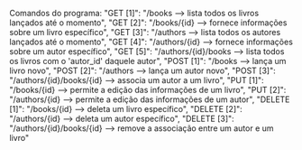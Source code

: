 Comandos do programa:
      "GET [1]": "/books                      -->  lista todos os livros lançados até o momento",
      "GET [2]": "/books/{id}                 -->  fornece informações sobre um livro específico",
      "GET [3]": "/authors                    -->  lista todos os autores lançados até o momento",
      "GET [4]": "/authors/{id}               -->  fornece informações sobre um autor específico",
      "GET [5]": "/authors/{id}/books         -->  lista todos os livros com o 'autor_id' daquele autor",
      "POST [1]": "/books                     -->  lança um livro novo",
      "POST [2]": "/authors                   -->  lança um autor novo",
      "POST [3]": "/authors/{id}/books/{id}   -->  associa um autor a um livro",
      "PUT [1]": "/books/{id}                 -->  permite a edição das informações de um livro",
      "PUT [2]": "/authors/{id}               -->  permite a edição das informações de um autor",
      "DELETE [1]": "/books/{id}              -->  deleta um livro específico",
      "DELETE [2]": "/authors/{id}            -->  deleta um autor específico",
      "DELETE [3]": "/authors/{id}/books/{id} -->  remove a associação entre um autor e um livro"
                    
